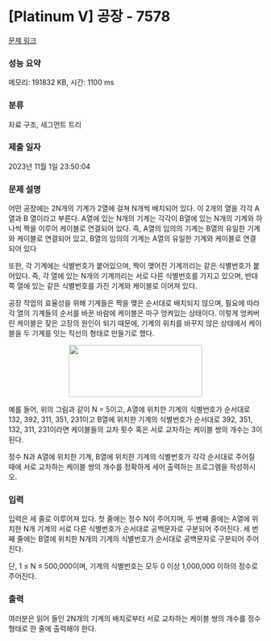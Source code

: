 # [Platinum V] 공장 - 7578 

[문제 링크](https://www.acmicpc.net/problem/7578) 

### 성능 요약

메모리: 191832 KB, 시간: 1100 ms

### 분류

자료 구조, 세그먼트 트리

### 제출 일자

2023년 11월 1일 23:50:04

### 문제 설명

<p>어떤 공장에는 2N개의 기계가 2열에 걸쳐 N개씩 배치되어 있다. 이 2개의 열을 각각 A열과 B 열이라고 부른다. A열에 있는 N개의 기계는 각각이 B열에 있는 N개의 기계와 하나씩 짝을 이루어 케이블로 연결되어 있다. 즉, A열의 임의의 기계는 B열의 유일한 기계와 케이블로 연결되어 있고, B열의 임의의 기계는 A열의 유일한 기계와 케이블로 연결되어 있다</p>

<p>또한, 각 기계에는 식별번호가 붙어있으며, 짝이 맺어진 기계끼리는 같은 식별번호가 붙어있다. 즉, 각 열에 있는 N개의 기계끼리는 서로 다른 식별번호를 가지고 있으며, 반대쪽 열에 있는 같은 식별번호를 가진 기계와 케이블로 이어져 있다.</p>

<p>공장 작업의 효율성을 위해 기계들은 짝을 맺은 순서대로 배치되지 않으며, 필요에 따라 각 열의 기계들의 순서를 바꾼 바람에 케이블은 마구 엉켜있는 상태이다. 이렇게 엉켜버린 케이블은 잦은 고장의 원인이 되기 때문에, 기계의 위치를 바꾸지 않은 상태에서 케이블을 두 기계를 잇는 직선의 형태로 만들기로 했다.</p>

<p style="text-align: center;"><img alt="" src="https://upload.acmicpc.net/e78a497b-7a88-4dfb-bdc7-4e26759187a6/-/preview/" style="width: 264px; height: 103px;"></p>

<p>예를 들어, 위의 그림과 같이 N = 5이고, A열에 위치한 기계의 식별번호가 순서대로 132, 392, 311, 351, 231이고 B열에 위치한 기계의 식별번호가 순서대로 392, 351, 132, 311, 231이라면 케이블들의 교차 횟수 혹은 서로 교차하는 케이블 쌍의 개수는 3이 된다.</p>

<p>정수 N과 A열에 위치한 기계, B열에 위치한 기계의 식별번호가 각각 순서대로 주어질 때에 서로 교차하는 케이블 쌍의 개수를 정확하게 세어 출력하는 프로그램을 작성하시오.</p>

### 입력 

 <p>입력은 세 줄로 이루어져 있다. 첫 줄에는 정수 N이 주어지며, 두 번째 줄에는 A열에 위치한 N개 기계의 서로 다른 식별번호가 순서대로 공백문자로 구분되어 주어진다. 세 번째 줄에는 B열에 위치한 N개의 기계의 식별번호가 순서대로 공백문자로 구분되어 주어진다.</p>

<p>단, 1 ≤ N ≤ 500,000이며, 기계의 식별번호는 모두 0 이상 1,000,000 이하의 정수로 주어진다.</p>

### 출력 

 <p>여러분은 읽어 들인 2N개의 기계의 배치로부터 서로 교차하는 케이블 쌍의 개수를 정수 형태로 한 줄에 출력해야 한다.</p>

